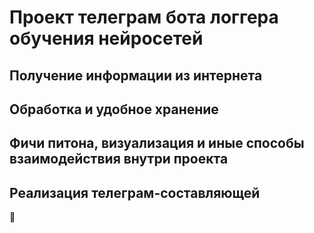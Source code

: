 # Проект телеграм бота логгера обучения нейросетей

## Получение информации из интернета

## Обработка и удобное хранение

## Фичи питона, визуализация и иные способы взаимодействия внутри проекта

## Реализация телеграм-составляющей
🐍
